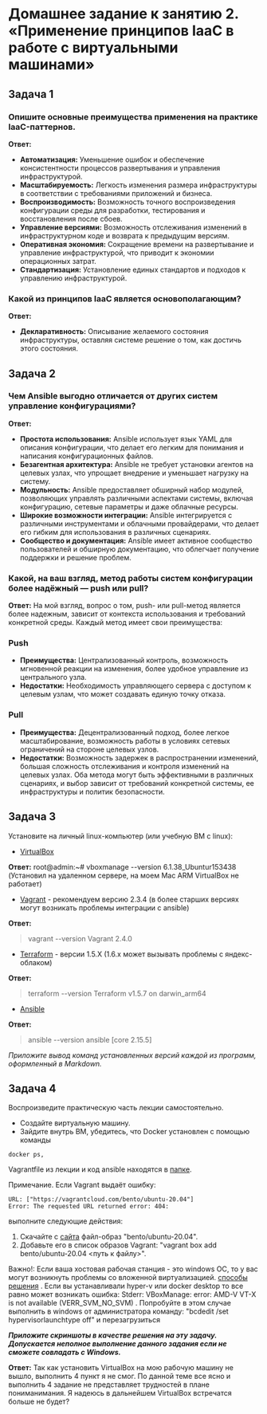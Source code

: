 
# Домашнее задание к занятию 2. «Применение принципов IaaC в работе с виртуальными машинами»

## Задача 1
### Опишите основные преимущества применения на практике IaaC-паттернов.
**Ответ:**
- **Автоматизация:** Уменьшение ошибок и обеспечение консистентности процессов развертывания и управления инфраструктурой.
- **Масштабируемость:** Легкость изменения размера инфраструктуры в соответствии с требованиями приложений и бизнеса.
- **Воспроизводимость:** Возможность точного воспроизведения конфигурации среды для разработки, тестирования и восстановления после сбоев.
- **Управление версиями:** Возможность отслеживания изменений в инфраструктурном коде и возврата к предыдущим версиям.
- **Оперативная экономия:** Сокращение времени на развертывание и управление инфраструктурой, что приводит к экономии операционных затрат.
- **Стандартизация:** Установление единых стандартов и подходов к управлению инфраструктурой.
### Какой из принципов IaaC является основополагающим?
**Ответ:**
- **Декларативность:** Описывание желаемого состояния инфраструктуры, оставляя системе решение о том, как достичь этого состояния.

## Задача 2
### Чем Ansible выгодно отличается от других систем управление конфигурациями?
**Ответ:**
- **Простота использования:** Ansible использует язык YAML для описания конфигурации, что делает его легким для понимания и написания конфигурационных файлов.
- **Безагентная архитектура:** Ansible не требует установки агентов на целевых узлах, что упрощает внедрение и уменьшает нагрузку на систему.
- **Модульность:** Ansible предоставляет обширный набор модулей, позволяющих управлять различными аспектами системы, включая конфигурацию, сетевые параметры и даже облачные ресурсы.
- **Широкие возможности интеграции:** Ansible интегрируется с различными инструментами и облачными провайдерами, что делает его гибким для использования в различных сценариях.
- **Сообщество и документация:** Ansible имеет активное сообщество пользователей и обширную документацию, что облегчает получение поддержки и решение проблем.
### Какой, на ваш взгляд, метод работы систем конфигурации более надёжный — push или pull?
**Ответ:**
На мой взгляд, вопрос о том, push- или pull-метод является более надежным, зависит от контекста использования и требований конкретной среды. Каждый метод имеет свои преимущества:
### Push
- **Преимущества:** Централизованный контроль, возможность мгновенной реакции на изменения, более удобное управление из центрального узла.
- **Недостатки:** Необходимость управляющего сервера с доступом к целевым узлам, что может создавать единую точку отказа.
### Pull 
- **Преимущества:** Децентрализованный подход, более легкое масштабирование, возможность работы в условиях сетевых ограничений на стороне целевых узлов.
- **Недостатки:** Возможность задержек в распространении изменений, большая сложность отслеживания и контроля изменений на целевых узлах.
Оба метода могут быть эффективными в различных сценариях, и выбор зависит от требований конкретной системы, ее инфраструктуры и политик безопасности.

## Задача 3

Установите на личный linux-компьютер (или учебную ВМ с linux):

- [VirtualBox](https://www.virtualbox.org/)

**Ответ:**
root@admin:~# vboxmanage --version
6.1.38_Ubuntur153438 (Установил на удаленном сервере, на моем Mac ARM VirtualBox не работает)

- [Vagrant](https://github.com/netology-code/devops-materials) - рекомендуем версию 2.3.4 (в более старших версиях могут возникать проблемы интеграции с ansible)

**Ответ:**
> vagrant --version
Vagrant 2.4.0

- [Terraform](https://github.com/netology-code/devops-materials/blob/master/README.md) - версии 1.5.Х (1.6.х может вызывать проблемы с яндекс-облаком)

**Ответ:**
> terraform --version
Terraform v1.5.7
on darwin_arm64

- [Ansible](https://www.ansible.com)

**Ответ:**
> ansible --version
ansible [core 2.15.5]

*Приложите вывод команд установленных версий каждой из программ, оформленный в Markdown.*

## Задача 4 

Воспроизведите практическую часть лекции самостоятельно.

- Создайте виртуальную машину.
- Зайдите внутрь ВМ, убедитесь, что Docker установлен с помощью команды
```
docker ps,
```
Vagrantfile из лекции и код ansible находятся в [папке](https://github.com/netology-code/virt-homeworks/tree/virt-11/05-virt-02-iaac/src).

Примечание. Если Vagrant выдаёт ошибку:
```
URL: ["https://vagrantcloud.com/bento/ubuntu-20.04"]     
Error: The requested URL returned error: 404:
```

выполните следующие действия:

1. Скачайте с [сайта](https://app.vagrantup.com/bento/boxes/ubuntu-20.04) файл-образ "bento/ubuntu-20.04".
2. Добавьте его в список образов Vagrant: "vagrant box add bento/ubuntu-20.04 <путь к файлу>".

Важно!: Если ваша хостовая рабочая станция - это windows ОС, то у вас могут возникнуть проблемы со вложенной виртуализацией.  [способы решения](https://www.comss.ru/page.php?id=7726)  . Если вы устанавливали hyper-v или docker desktop то  все равно может возникать ошибка: Stderr: VBoxManage: error: AMD-V VT-X is not available (VERR_SVM_NO_SVM) . Попробуйте в этом случае выполнить в windows от администратора команду: "bcdedit /set hypervisorlaunchtype off" и перезагрузиться

***Приложите скриншоты в качестве решения на эту задачу. Допускается неполное выполнение данного задания если не сможете совладать с Windows.*** 

**Ответ:**
Так как установить VirtualBox на мою рабочую машину не вышло, выполнить 4 пункт я не смог. По данной теме все ясно и выполнить 4 задание не представляет трудностей в плане пониманимания. 
Я надеюсь в дальнейшем VirtualBox встречатся больше не будет?

